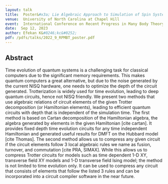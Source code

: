 ```yaml
---
layout: talk
title:  Poster&#x3a; Lie Algebraic Approach to Simulation of Spin Systems via Quantum Computers
venue:  University of North Carolina at Chapel Hill
event:  International Conference on Recent Progress in Many Body Theory XXI
date:  Sep 12, 2023
author: Efekan K&#0246;kc&#0252;
pdf: /pdfs/talks/2022_9_RPMBT_poster.pdf
---
```


## Abstract

Time evolution of quantum systems is a challenging task for classical computers due to the significant memory requirements. This makes quantum computers a great alternative, but due to the noise generated by the current NISQ hardware, one needs to optimize the depth of the circuit generated. Trotterization is widely used for time evolution, leading to deep quantum circuits, hence not NISQ friendly. We present two methods that use algebraic relations of circuit elements of the given Trotter decomposition (or Hamiltonian elements), leading to efficient quantum circuits with depth that is independent of the simulation time. The first method is based on Cartan decomposition of the Hamiltonian algebra, the algebra generated by elements in the given Hamiltonian [cite cartan]. It provides fixed depth time evolution circuits for any time independent Hamiltonian and generated useful results for DMFT on the Hubbard model [cite Thomas]. The second method allows us to compress any given circuit if the circuit elements follow 3 local algebraic rules we name as fusion, turnover, and commutation [cite PRA, SIMAX]. While this allows us to
compress Trotter circuits for models such as time dependent 1-D XY, transverse
field XY models and 1-D transverse field Ising model; the method is not limited
to time evolution only. It can be used to compress any circuit that consists of
elements that follow the listed 3 rules and can be incorporated into a circuit
compiler software in the near future.

